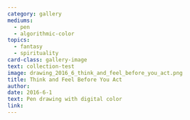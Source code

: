 ```yaml
---
category: gallery
mediums:
  - pen
  - algorithmic-color
topics:
  - fantasy
  - spirituality
card-class: gallery-image
text: collection-test
image: drawing_2016_6_think_and_feel_before_you_act.png
title: Think and Feel Before You Act
author:
date: 2016-6-1
text: Pen drawing with digital color
link:
---
```

